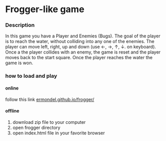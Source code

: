 Frogger-like game
===============================

### Description
In this game you have a Player and Enemies (Bugs). 
The goal of the player is to reach the water, without colliding into any one of the enemies. 
The player can move left, right, up and down (use ←, →, ↑, ↓. on keyboard).
Once a the player collides with an enemy, the game is reset and the player moves back to the start square. 
Once the player reaches the water the game is won.

### how to load and play

#### online
follow this link [ermondel.github.io/frogger/](https://ermondel.github.io/frogger/)

#### offline
1. download zip file to your computer
2. open frogger directory
3. open index.html file in your favorite browser
